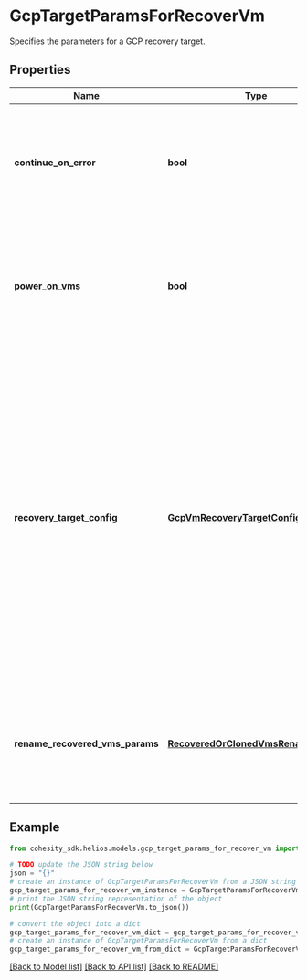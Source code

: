 # GcpTargetParamsForRecoverVm

Specifies the parameters for a GCP recovery target.

## Properties

Name | Type | Description | Notes
------------ | ------------- | ------------- | -------------
**continue_on_error** | **bool** | Specifies whether to continue recovering other vms if one of vms failed to recover. Default value is false. | [optional] 
**power_on_vms** | **bool** | Specifies whether to power on vms after recovery. If not specified, or false, recovered vms will be in powered off state. | [optional] 
**recovery_target_config** | [**GcpVmRecoveryTargetConfig**](GcpVmRecoveryTargetConfig.md) | Specifies the recovery target configuration if recovery has to be done to a different location which is different from original source or to original Source with different configuration. If not specified, then the recovery of the vms will be performed to original location with all configuration parameters retained. | [optional] 
**rename_recovered_vms_params** | [**RecoveredOrClonedVmsRenameConfig**](RecoveredOrClonedVmsRenameConfig.md) | Specifies params to rename the VMs that are recovered. If not specified, the original names of the VMs are preserved. | [optional] 

## Example

```python
from cohesity_sdk.helios.models.gcp_target_params_for_recover_vm import GcpTargetParamsForRecoverVm

# TODO update the JSON string below
json = "{}"
# create an instance of GcpTargetParamsForRecoverVm from a JSON string
gcp_target_params_for_recover_vm_instance = GcpTargetParamsForRecoverVm.from_json(json)
# print the JSON string representation of the object
print(GcpTargetParamsForRecoverVm.to_json())

# convert the object into a dict
gcp_target_params_for_recover_vm_dict = gcp_target_params_for_recover_vm_instance.to_dict()
# create an instance of GcpTargetParamsForRecoverVm from a dict
gcp_target_params_for_recover_vm_from_dict = GcpTargetParamsForRecoverVm.from_dict(gcp_target_params_for_recover_vm_dict)
```
[[Back to Model list]](../README.md#documentation-for-models) [[Back to API list]](../README.md#documentation-for-api-endpoints) [[Back to README]](../README.md)


